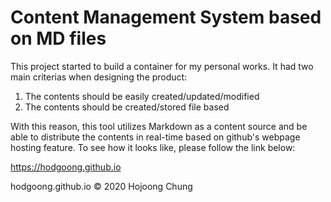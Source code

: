 # Content Management System based on MD files

This project started to build a container for my personal works. It had two main criterias when designing the product:

1. The contents should be easily created/updated/modified
2. The contents should be created/stored file based

With this reason, this tool utilizes Markdown as a content source and be able to distribute the contents in real-time based on github's webpage hosting feature. To see how it looks like, please follow the link below:

https://hodgoong.github.io




hodgoong.github.io © 2020 Hojoong Chung
